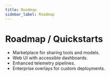 ```yaml
---
title: Roadmap
sidebar_label: Roadmap
---
```


# Roadmap / Quickstarts

- Marketplace for sharing tools and models.
- Web UI with accessible dashboards.
- Enhanced telemetry pipelines.
- Enterprise overlays for custom deployments.
